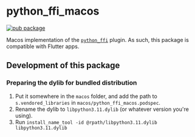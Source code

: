 # python_ffi_macos

[![pub package](https://img.shields.io/pub/v/python_ffi_macos.svg)](https://pub.dev/packages/python_ffi_macos)

Macos implementation of the [`python_ffi`](https://pub.dev/packages/python_ffi) plugin. As such,
this package is compatible with Flutter apps.

## Development of this package

### Preparing the dylib for bundled distribution

1. Put it somewhere in the `macos` folder, and add the path to `s.vendored_libraries`
   in `macos/python_ffi_macos.podspec`.
2. Rename the dylib to `libpython3.11.dylib` (or whatever version you're using).
3. Run `install_name_tool -id @rpath/libpython3.11.dylib libpython3.11.dylib`
